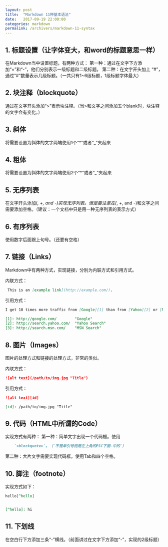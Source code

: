 ```yaml
---
layout: post
title:  "Markdown 11种基本语法"
date:   2017-09-19 22:00:00
categories: markdown
permalink: /archivers/markdown-11-syntax
---
```



 
 
## 1. 标题设置（让字体变大，和word的标题意思一样）
在Markdown当中设置标题，有两种方式：
第一种：通过在文字下方添加“=”和“-”，他们分别表示一级标题和二级标题。
第二种：在文字开头加上 “#”，通过“#”数量表示几级标题。（一共只有1~6级标题，1级标题字体最大）

## 2. 块注释（blockquote）
通过在文字开头添加“>”表示块注释。（当>和文字之间添加五个blank时，块注释的文字会有变化。）

## 3. 斜体
将需要设置为斜体的文字两端使用1个“*”或者“_”夹起来

## 4. 粗体
将需要设置为斜体的文字两端使用2个“*”或者“_”夹起来

## 5. 无序列表
在文字开头添加(*, +, and -)实现无序列表。但是要注意在(*, +, and -)和文字之间需要添加空格。（建议：一个文档中只是用一种无序列表的表示方式）

## 6. 有序列表
使用数字后面跟上句号。（还要有空格）

## 7. 链接（Links）
Markdown中有两种方式，实现链接，分别为内联方式和引用方式。

内联方式：
```markdown
 This is an [example link](http://example.com/). 
```
引用方式：
```markdown
I get 10 times more traffic from [Google][1] than from [Yahoo][2] or [MSN][3].  

[1]: http://google.com/        "Google" 
[2]: http://search.yahoo.com/  "Yahoo Search" 
[3]: http://search.msn.com/    "MSN Search"
```
 

## 8. 图片（Images）
图片的处理方式和链接的处理方式，非常的类似。

内联方式：
```markdown
![alt text](/path/to/img.jpg "Title")
```
引用方式：
```markdown
![alt text][id]

[id]: /path/to/img.jpg "Title"
```

## 9. 代码（HTML中所谓的Code）
实现方式有两种：
第一种：简单文字出现一个代码框。使用
```markdown
    `<blockquote>`。（`不是单引号而是左上角的ESC下面~中的`）
```
第二种：大片文字需要实现代码框。使用Tab和四个空格。

## 10. 脚注（footnote）
实现方式如下：
```markdown
hello[^hello]


[^hello]: hi
```

## 11. 下划线
在空白行下方添加三条“-”横线。（前面讲过在文字下方添加“-”，实现的2级标题）
